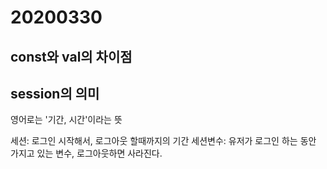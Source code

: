 # 20200330

## const와 val의 차이점

## session의 의미
영어로는 '기간, 시간'이라는 뜻

세션: 로그인 시작해서, 로그아웃 할때까지의 기간
세션변수: 유저가 로그인 하는 동안 가지고 있는 변수, 로그아웃하면 사라진다.